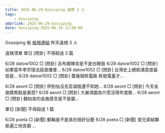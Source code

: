 ```yaml
---
title: 2025-06-29-Gossiping 違規 3 人
tags:
    - Gossiping
abbrlink: 2025-06-29-Gossiping
date: Gossiping-2025-06-29 12:00:00
---
```

Gossiping 板 [板規連結](https://www.ptt.cc/bbs/Gossiping/M.1637425085.A.07D.html)
昨天違規 3 人
<!-- more -->

違規清單
單日 [問卦] 不得超過 3 篇

6/28 datow1002 □ [問卦] 呂布跟陳宮是不是白眼狼
6/28 datow1002 □ [問卦] 如果當年李宗瑞法庭直播會…
6/28 datow1002 □ [問卦] 台灣史上總統滿意度最低是…
6/28 datow1002 □ [問卦] 蓋幾個核電廠 核發電量才…

6/28 aeont □ [問卦] 伊到怡沒去澎湖我還不知她…
6/28 aeont □ [問卦] 今天金曲獎焦點是甚麼?
6/28 aeont □ [問卦] 大展鴻圖為什麼沒得年度歌…
6/28 aeont □ [問卦] 魏如宣的金曲感言是不是屬…

單日 [新聞] 不得超過 1 篇

6/28 poeta □ [新聞] 郵輪是不是真的很好玩壓
6/28 poeta □ [新聞] 堂兄弟結夥偷遍工地宮廟 …